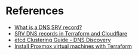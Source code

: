 # References

- [What is a DNS SRV record?](https://www.cloudflare.com/learning/dns/dns-records/dns-srv-record/)
- [SRV DNS records in Terraform and Cloudflare](https://www.endpoint.com/blog/2018/06/26/srv-dns-terraform-cloudflare)
- [etcd Clustering Guide - DNS Discovery](https://etcd.io/docs/v2/clustering/#dns-discovery)
- [Install Proxmox virtual machines with Terraform](https://norocketscience.at/provision-proxmox-virtual-machines-with-terraform/)